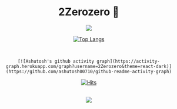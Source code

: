 <div align="center">
  <H1>2Zerozero 👋</H1>
  
  <img src="https://capsule-render.vercel.app/api?type=waving&color=BDBDC8&height=150&section=header" />
  
  [![Top Langs](https://github-readme-stats.vercel.app/api/top-langs/?username=2Zerozero)](https://github.com/anuraghazra/github-readme-stats)

  <br>

  <div align="center">

    [![Ashutosh's github activity graph](https://activity-graph.herokuapp.com/graph?username=2Zerozero&theme=react-dark)](https://github.com/ashutosh00710/github-readme-activity-graph)
  [![Hits](https://hits.seeyoufarm.com/api/count/incr/badge.svg?url=https%3A%2F%2Fgithub.com%2Fiamheonil%2Fhit-counter&count_bg=%5bcdec&title_bg=%23000000&icon=&icon_color=%232B2929&title=hits&edge_flat=false)](https://github.com/2Zerozero)

  </div>

  <br>
  
  <img src="https://capsule-render.vercel.app/api?type=waving&color=BDBDC8&height=150&section=footer" />
</div>
